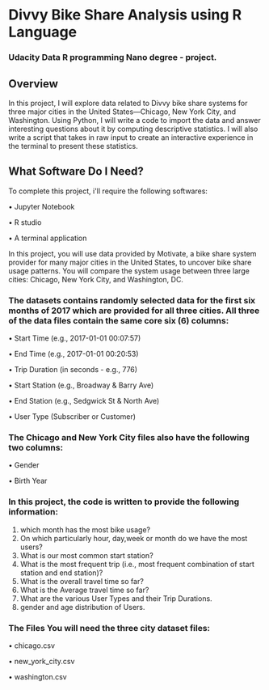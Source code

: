 # Divvy Bike Share Analysis using R Language

### Udacity Data R programming Nano degree - project.

## Overview
In this project, I will explore data related to Divvy bike share systems for three major cities in the United States—Chicago, New York City, and Washington. Using Python, I will write a code to import the data and answer interesting questions about it by computing descriptive statistics. I will also write a script that takes in raw input to create an interactive experience in the terminal to present these statistics.

## What Software Do I Need?

To complete this project, i'll require the following softwares:

• Jupyter Notebook

• R studio

• A terminal application

In this project, you will use data provided by Motivate, a bike share system provider for many major cities in the United States, to uncover bike share usage patterns. You will compare the system usage between three large cities: 
Chicago, 
New York City, 
and Washington, DC.

### The datasets contains randomly selected data for the first six months of 2017 which are provided for all three cities. All three of the data files contain the same core six (6) columns: 

• Start Time (e.g., 2017-01-01 00:07:57) 

• End Time (e.g., 2017-01-01 00:20:53) 

• Trip Duration (in seconds - e.g., 776) 

• Start Station (e.g., Broadway & Barry Ave) 

• End Station (e.g., Sedgwick St & North Ave) 

• User Type (Subscriber or Customer)

### The Chicago and New York City files also have the following two columns: 

• Gender 

• Birth Year

### In this project, the code is written to provide the following information:

1. which month has the most bike usage?
2. On which particularly hour, day,week or month do we have the most users?
5. What is our most common start station?
6. What is the most frequent trip (i.e., most frequent combination of start station and end station)?
7. What is the overall travel time so far?
8. What is the Average travel time so far?
9. What are the various User Types and their Trip Durations.
10. gender and age distribution of Users.


### The Files You will need the three city dataset files: 

• chicago.csv 

• new_york_city.csv

• washington.csv
